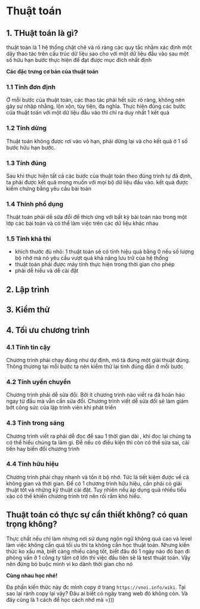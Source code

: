 # Thuật toán

## 1. THuật toán là gì?

thuật toán là 1 hệ thống chặt chẽ và rõ ràng các quy tắc nhằm xác định một dãy thao tác trên cấu trúc dữ liệu sao cho với một dữ liệu đầu vào sau một số hữu hạn bước thực hiện để đạt được mục đích nhất định

**Các đặc trưng cơ bản của thuật toán**

### 1.1 Tính đơn định

Ở mỗi bước của thuật toán, các thao tác phải hết sức rõ ràng, không nên gây sự nhập nhằng, lộn xộn, tùy tiện, đa nghĩa. Thực hiện đúng các bước của thuật toán với một dữ liệu đầu vào thì chỉ ra duy nhất 1 kết quả

### 1.2 Tính dừng

Thuật toán không được rơi vào vô hạn, phải dừng lại và cho kết quả ở 1 số bước hữu hạn bước.

### 1.3 Tính đúng

Sau khi thực hiện tất cả các bước của thuật toán theo đúng trình tự đã định, ta phải được kết quả mong muốn với mọi bộ dữ liệu đầu vào. kết quả được kiểm chứng bằng yêu cầu bài toán

### 1.4 Thính phổ dụng

Thuật toán phải dễ sửa đổi để thích ứng với bất kỳ bài toán nào trong một lớp các bài toán và có thể làm việc trên các dữ liệu khác nhau

### 1.5 Tính khả thi

- khích thước đủ nhỏ: 1 thuật toán sẽ có tính hiệu quả bằng 0 nếu số lượng bộ nhớ mà nó yêu cầu vượt quá khả năng lưu trữ của hệ thống
- thuật toán phải được máy tính thực hiện trong thời gian cho phép
- phải dễ hiểu và dễ cài đặt

## 2. Lập trình

## 3. Kiểm thử

## 4. Tối ưu chương trình

### 4.1 Tính tin cậy

Chương trình phải chạy đúng như dự định, mô tả đúng một giải thuật đúng. Thông thương tại mỗi bước ta nên kiểm thử lại tính đúng đắn ở mỗi bước

### 4.2 Tính uyển chuyển

Chương trình phải dễ sửa đổi. Bởi ít chương trình nào viết ra đã hoàn hảo ngay từ đầu mà vẫn cần sửa đổi. Chương trình viết dễ sửa đổi sẽ làm giảm bớt công sức của lập trình viên khi phát triển

### 4.3 Tính trong sáng

Chương trình viết ra phải dễ đọc để sau 1 thời gian dài , khi đọc lại chúng ta có thể hiểu chúng ta làm gì. Để nếu có điều kiện thì còn có thể sửa sai, cải tiến hay biến đổi chương trình

### 4.4 Tính hữu hiệu

Chương trình phải chạy nhanh và tốn ít bộ nhớ. Tức là tiết kiệm được về cả không gian và thời gian. Để có 1 chương trình hữu hiệu, cần phải có giải thuật tốt và những kỹ thuật cài đặt. Tuy nhiên nếu áp dụng quá nhiều tiểu xảo có thể khiến chương trình trở nên rối rắm khó hiểu.


## Thuật toán có thực sự cần thiết không? có quan trọng không?

Thực chất nếu chỉ làm nhưng nơi sử dụng ngôn ngữ không quá cao và level làm việc không cần quá tối ưu thì ta không cần học thuật toán. Nhưng kiến thức ko xấu mà, biết càng nhiều càng tốt, biết đâu đó 1 ngày nào đó bạn đi phỏng vấn ở 1 công ty tầm cỡ lớn thì việc đầu tiên sẽ là test thuật toán. Vậy nên đừng bó buộc mình vì ko dành thời gian cho nó

**Cùng nhau học nhé!**

Đa phần kiến thức này đc mình copy ở trang `https://vnoi.info/wiki`. Tại sao lại rảnh copy lại vậy? Đâu ai biết có ngày trang web đó không còn. Và đây cũng là 1 cách để học cách nhớ mà =)))


